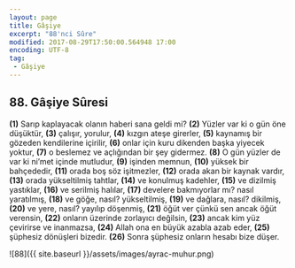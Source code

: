 ```yaml
---
layout: page
title: Gâşiye
excerpt: "88'nci Sûre"
modified: 2017-08-29T17:50:00.564948 17:00
encoding: UTF-8
tag: 
 - Gâşiye
---
```


## 88. Gâşiye Sûresi

**(1)** Sarıp kaplayacak olanın haberi sana geldi mi?
**(2)** Yüzler var ki o gün öne düşüktür,
**(3)** çalışır, yorulur,
**(4)** kızgın ateşe girerler,
**(5)** kaynamış bir gözeden kendilerine içirilir,
**(6)** onlar için kuru dikenden başka yiyecek yoktur,
**(7)** o beslemez ve açlığından bir şey gidermez.
**(8)** O gün yüzler de var ki ni’met içinde mutludur,
**(9)** işinden memnun,
**(10)** yüksek bir bahçededir,
**(11)** orada boş söz işitmezler,
**(12)** orada akan bir kaynak vardır,
**(13)** orada yükseltilmiş tahtlar,
**(14)** ve konulmuş kadehler,
**(15)** ve dizilmiş yastıklar,
**(16)** ve serilmiş halılar,
**(17)** develere bakmıyorlar mı? nasıl yaratılmış,
**(18)** ve göğe, nasıl? yükseltilmiş,
**(19)** ve dağlara, nasıl? dikilmiş,
**(20)** ve yere, nasıl? yayılıp döşenmiş,
**(21)** öğüt ver çünkü sen ancak öğüt verensin,
**(22)** onların üzerinde zorlayıcı değilsin,
**(23)** ancak kim yüz çevirirse ve inanmazsa,
**(24)** Allah ona en büyük azabla azab eder, 
**(25)** şüphesiz dönüşleri bizedir.
**(26)** Sonra şüphesiz onların hesabı bize düşer.

![88]({{ site.baseurl }}/assets/images/ayrac-muhur.png)
